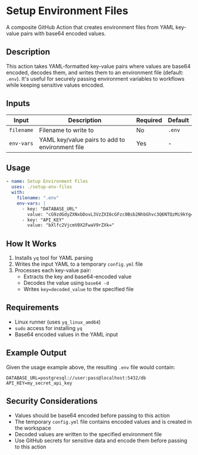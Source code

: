 # Setup Environment Files

A composite GitHub Action that creates environment files from YAML key-value pairs with base64 encoded values.

## Description

This action takes YAML-formatted key-value pairs where values are base64 encoded, decodes them, and writes them to an environment file (default: `.env`). It's useful for securely passing environment variables to workflows while keeping sensitive values encoded.

## Inputs

| Input      | Description                                     | Required | Default |
| ---------- | ----------------------------------------------- | -------- | ------- |
| `filename` | Filename to write to                            | No       | `.env`  |
| `env-vars` | YAML key/value pairs to add to environment file | Yes      | -       |

## Usage

```yaml
- name: Setup Environment Files
  uses: ./setup-env-files
  with:
    filename: ".env"
    env-vars: |
      - key: "DATABASE_URL"
        value: "cG9zdGdyZXNxbDovL3VzZXI6cGFzc0Bsb2NhbGhvc3Q6NTQzMi9kYg=="
      - key: "API_KEY"
        value: "bXlfc2VjcmV0X2FwaV9rZXk="
```

## How It Works

1. Installs `yq` tool for YAML parsing
2. Writes the input YAML to a temporary `config.yml` file
3. Processes each key-value pair:
   - Extracts the key and base64-encoded value
   - Decodes the value using `base64 -d`
   - Writes `key=decoded_value` to the specified file

## Requirements

- Linux runner (uses `yq_linux_amd64`)
- `sudo` access for installing `yq`
- Base64 encoded values in the YAML input

## Example Output

Given the usage example above, the resulting `.env` file would contain:

```
DATABASE_URL=postgresql://user:pass@localhost:5432/db
API_KEY=my_secret_api_key
```

## Security Considerations

- Values should be base64 encoded before passing to this action
- The temporary `config.yml` file contains encoded values and is created in the workspace
- Decoded values are written to the specified environment file
- Use GitHub secrets for sensitive data and encode them before passing to this action

